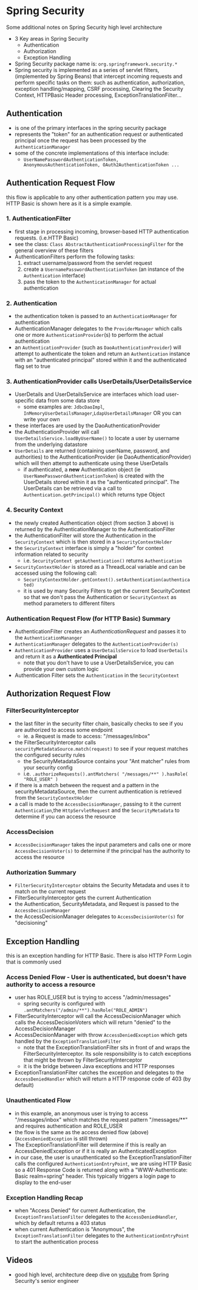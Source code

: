 Spring Security
============================
Some additional notes on Spring Security high level architecture


* 3 Key areas in Spring Security
    * Authentication
    * Authorization
    * Exception Handling
* Spring Security package name is: `org.springframework.security.*`
* Spring security is implemented as a series of servlet filters, (implemented by Spring Beans) that intercept 
incoming requests and perform specific tasks on them: such as authentication, authorization, exception 
handling/mapping, CSRF processing, Clearing the Security Context, HTTPBasic Header processing, 
ExceptionTranslationFilter... 

## Authentication
* is one of the primary interfaces in the spring security package 
* represents the "token" for an authentication request or authenticated principal once the request has been processed
by the `AuthenticationManager`
* some of the concrete implementations of this interface include:
    * `UserNamePasswordAuthenticationToken, AnonymousAuthenticationToken, OAuth2AuthenticationToken ...`


## Authentication Request Flow
this flow is applicable to any other authentication pattern you may use. HTTP Basic is shown here as it is a simple
example.

### 1. AuthenticationFilter
* first stage in processing incoming, browser-based HTTP authentication requests. (i.e.HTTP Basic)
* see the class: `Class AbstractAuthenticationProcessingFilter` for the general overview of these filters
* AuthenticationFilters perform the following tasks:
    1. extract username/password from the servlet request
    2. create a `UsernamePasswordAuthenticationToken` (an instance of the `Authentication` interface)
    3. pass the token to the `AuthenticationManager` for actual authentication

### 2. Authentication
* the authentication token is passed to an `AuthenticationManager` for authentication
* AuthenticationManager delegates to the `ProviderManager` which calls one or more `AuthenticationProvider`(s) to perform 
the actual authentication
* an `AuthenticationProvider` (such as `DaoAuthenticationProvider`) will attempt to authenticate the token and
return an `Authentication` instance with an "authenticated principal" stored within it and the authenticated flag set
to true

### 3. AuthenticationProvider calls UserDetails/UserDetailsService
* UserDetails and UserDetailsService are interfaces which load user-specific data from some data store
    * some examples are: `JdbcDaoImpl`,  `InMemoryUserDetailsManager`,`LdapUserDetailsManager` OR you can write your own
* these interfaces are used by the DaoAuthenticationProvider
* the AuthenticationProvider will call `UserDetailsService.loadByUserName()` to locate a user by username from the
underlying datastore
* `UserDetails` are returned (containing userName, password, and authorities) to the AuthenticationProvider 
(ie DaoAuthenticationProvider) which will then attempt to authenticate using these UserDetails
    * if authenticated, a **new** Authentication object (ie `UserNamePasswordAuthenticationToken`) is created with
    the UserDetails stored within it as the "authenticated principal". The UserDetails can be retrieved via a call
    to `Authentication.getPrincipal()` which returns type Object

### 4. Security Context
* the newly created Authentication object (from section 3 above) is returned by the AuthenticationManager to the
AuthenticationFilter
* the AuthenticationFilter will store the Authentication in the `SecurityContext` which is then stored in a
`SecurityContextHolder`
* the `SecurityContext` interface is simply a "holder" for context information related to security
    * i.e. `SecurityContext getAuthentication()` returns `Authentication`
* `SecurityContextHolder` is stored as a ThreadLocal variable and can be accessed using the following call:
    * `SecurityContextHolder.getContext().setAuthentication(authenticated)`
    * it is used by many Security Filters to get the current SecurityContext so that we don't pass the Authentication
    or `SecurityContext` as method parameters to different filters

### Authentication Request Flow (for HTTP Basic) Summary
* AuthenticationFilter creates an *AuthenticationRequest* and passes it to the `AuthenticationMananger`
* `AuthenticationManager` delegates to the `AuthenticationProvider(s)`
* `AuthenticationProvider` uses a `UserDetailsService` to load `UserDetails` and return it as a **Authenticated Principal**
    * note that you don't have to use a UserDetailsService, you can provide your own custom logic
* Authentication Filter sets the `Authentication` in the `SecurityContext`


## Authorization Request Flow

### FilterSecurityInterceptor
* the last filter in the security filter chain, basically checks to see if you are authorized to access some endpoint
    * ie. a Request is made to access: "/messages/inbox"
* the FilterSecurityInterceptor calls `securityMetadataSource.match(request)` to see if your request matches
the configured security rules
    * the SecurityMetadataSource contains your "Ant matcher" rules from your security config
    * i.e.  `.authorizeRequests().antMatchers( "/messages/**" ).hasRole( "ROLE_USER" )`
* if there is a match between the request and a pattern in the securityMetadataSource, then the current 
authentication is retrieved from the `SecurityContextHolder`
* a call is made to the `AccessDecisionManager`, passing to it the current `Authentication`,the `HttpServletRequest` and
 the `SecurityMetadata` to determine if you can access the resource

### AccessDecision
* `AccessDecisionManager` takes the input parameters and calls one or more `AccessDecisionVoter(s)` to determine
if the principal has the authority to access the resource

### Authorization Summary
* `FilterSecurityInterceptor` obtains the Security Metadata and uses it to match on the current request
* FilterSecurityInterceptor gets the current Authentication
* the Authentication, SecurityMetadata, and Request is passed to the `AccessDecisionManager`
* the AccessDecisionManager delegates to `AccessDecisionVoter(s)` for "decisioning"


## Exception Handling
this is an exception handling for HTTP Basic. There is also HTTP Form Login that is commonly used

### Access Denied Flow - User is authenticated, but doesn't have authority to access a resource
* user has ROLE_USER but is trying to access "/admin/messages" 
    * spring security is configured with  `.antMatchers("/admin/**").hasRole("ROLE_ADMIN")`
* FilterSecurityInterceptor will call the AccessDecisionManager which calls the AccessDecisionVoters which will
return "denied" to the AccessDecisionManager
* AccessDecisionManager with throw `AccessDeniedException` which gets handled by the `ExceptionTranslationFilter`
    * note that the ExceptionTranslationFilter sits in front of and wraps the FilterSecurityInterceptor. Its sole
    responsibility is to catch exceptions that might be thrown by FilterSecurityInterceptor
    * it is the bridge between Java exceptions and HTTP responses
* ExceptionTranslationFilter catches the exception and delegates to the `AccessDeniedHandler` which will return 
a HTTP response code of 403 (by default)

### Unauthenticated Flow
* in this example, an anonymous user is trying to access "/messages/inbox" which matches the request pattern
"/messages/**" and requires authentication and ROLE_USER
* the flow is the same as the access denied flow (above) (`AccessDeniedException` is still thrown)
* The ExceptionTranslationFilter will determine if this is really an AccessDeniedException or if it is
really an AuthenticatedException
* in our case, the user is unauthenticated so the ExceptionTranslationFilter calls the configured 
`AuthenticationEntryPoint`, we are using HTTP Basic so a 401 Response Code is returned along with a 
"WWW-Authenticate: Basic realm=spring" header.  This typically triggers a login page to display to the end-user 

### Exception Handling Recap
* when "Access Denied" for current Authentication, the `ExceptionTranslationFilter` delegates to the 
`AccessDeniedHandler`, which by default returns a 403 status
* when current Authentication is "Anonymous", the `ExceptionTranslationFilter` delegates to the 
`AuthenticationEntryPoint` to start the authentication process



## Videos
* good high level, architecture deep dive on [youtube](https://www.youtube.com/watch?v=8rnOsF3RVQc) from Spring 
Security's senior engineer

